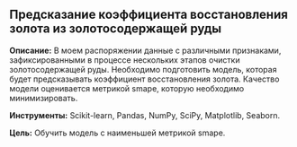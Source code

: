 ## Предсказание коэффициента восстановления золота из золотосодержащей руды

**Описание:**
В моем распоряжении данные с различными признаками, зафиксированными в процессе нескольких этапов очистки золотосодержащей руды. Необходимо подготовить модель, которая будет предсказывать коэффициент восстановления золота. Качество модели оценивается метрикой smape, которую необходимо минимизировать.

**Инструменты:**
Scikit-learn, Pandas, NumPy, SciPy, Matplotlib, Seaborn.

**Цель:**
Обучить модель с наименьшей метрикой smape.
